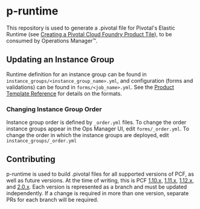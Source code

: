 # p-runtime

This repository is used to generate a .pivotal file for Pivotal's Elastic
Runtime (see [Creating a Pivotal Cloud Foundry Product
Tile](https://docs.pivotal.io/partners/creating.html)), to be consumed by
Operations Manager&trade;.

## Updating an Instance Group

Runtime definition for an instance group can be found in
`instance_groups/<instance_group_name>.yml`, and configuration (forms and
validations) can be found in `forms/<job_name>.yml`. See the [Product Template
Reference](https://docs.pivotal.io/partners/product-template-reference.html)
for details on the formats.

### Changing Instance Group Order

Instance group order is defined by `_order.yml` files. To change the order
instance groups appear in the Ops Manager UI, edit `forms/_order.yml`. To
change the order in which the instance groups are deployed, edit
`instance_groups/_order.yml`

## Contributing

p-runtime is used to build .pivotal files for all supported versions of PCF,
as well as future versions. At the time of writing, this is PCF
[1.10.x](https://github.com/pivotal-cf/p-runtime/tree/rel/1.10),
[1.11.x](https://github.com/pivotal-cf/p-runtime/tree/rel/1.11),
[1.12.x](https://github.com/pivotal-cf/p-runtime/tree/rel/1.12),
and [2.0.x](https://github.com/pivotal-cf/p-runtime/tree/rel/2.0).
Each version is represented as a branch and must be updated independently.
If a change is required in more than one version, separate PRs for each
branch will be required.
